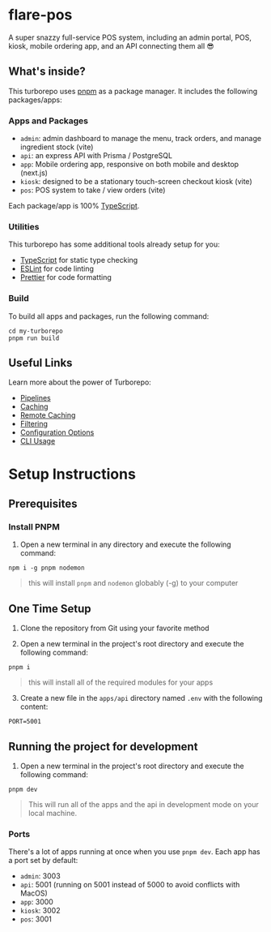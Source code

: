 # flare-pos

A super snazzy full-service POS system, including an admin portal, POS, kiosk, mobile ordering app, and an API connecting them all 😎

## What's inside?

This turborepo uses [pnpm](https://pnpm.io/) as a package manager. It includes the following packages/apps:

### Apps and Packages

- `admin`: admin dashboard to manage the menu, track orders, and manage ingredient stock (vite)
- `api`: an express API with Prisma / PostgreSQL
- `app`: Mobile ordering app, responsive on both mobile and desktop (next.js)
- `kiosk`: designed to be a stationary touch-screen checkout kiosk (vite)
- `pos`: POS system to take / view orders (vite)

Each package/app is 100% [TypeScript](https://www.typescriptlang.org/).

### Utilities

This turborepo has some additional tools already setup for you:

- [TypeScript](https://www.typescriptlang.org/) for static type checking
- [ESLint](https://eslint.org/) for code linting
- [Prettier](https://prettier.io) for code formatting

### Build

To build all apps and packages, run the following command:

```
cd my-turborepo
pnpm run build
```

## Useful Links

Learn more about the power of Turborepo:

- [Pipelines](https://turbo.build/repo/docs/core-concepts/monorepos/running-tasks)
- [Caching](https://turbo.build/repo/docs/core-concepts/caching)
- [Remote Caching](https://turbo.build/repo/docs/core-concepts/remote-caching)
- [Filtering](https://turbo.build/repo/docs/core-concepts/monorepos/filtering)
- [Configuration Options](https://turbo.build/repo/docs/reference/configuration)
- [CLI Usage](https://turbo.build/repo/docs/reference/command-line-reference)

# Setup Instructions

## Prerequisites

### Install PNPM

1. Open a new terminal in any directory and execute the following command:

```
npm i -g pnpm nodemon
```

> this will install `pnpm` and `nodemon` globably (-g) to your computer

## One Time Setup

1. Clone the repository from Git using your favorite method

2. Open a new terminal in the project's root directory and execute the following command:

```
pnpm i
```

> this will install all of the required modules for your apps

3. Create a new file in the `apps/api` directory named `.env` with the following content:

```
PORT=5001
```

## Running the project for development

1. Open a new terminal in the project's root directory and execute the following command:

```
pnpm dev
```

> This will run all of the apps and the api in development mode on your local machine.

### Ports

There's a lot of apps running at once when you use `pnpm dev`. Each app has a port set by default:

- `admin`: 3003
- `api`: 5001 (running on 5001 instead of 5000 to avoid conflicts with MacOS)
- `app`: 3000
- `kiosk`: 3002
- `pos`: 3001
